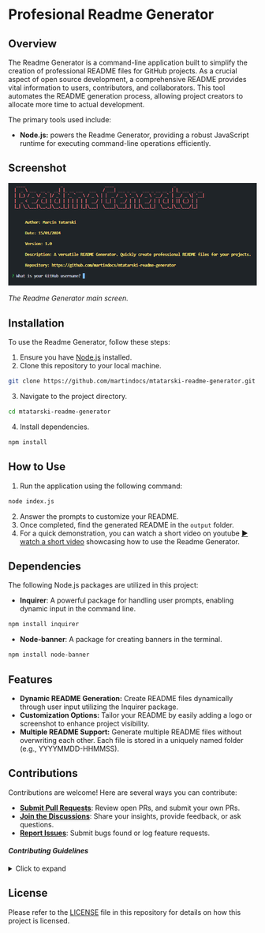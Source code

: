 # Profesional Readme Generator 

## Overview

The Readme Generator is a command-line application built to simplify the creation of professional README files for GitHub projects. As a crucial aspect of open source development, a comprehensive README provides vital information to users, contributors, and collaborators. This tool automates the README generation process, allowing project creators to allocate more time to actual development.

The primary tools used include:

- **Node.js:** powers the Readme Generator, providing a robust JavaScript runtime for executing command-line operations efficiently. 


## Screenshot

![Readme Generator](./assets/images/readme-generator.png)

*The Readme Generator main screen.*

## Installation

To use the Readme Generator, follow these steps:

1. Ensure you have [Node.js](https://nodejs.org) installed.
2. Clone this repository to your local machine.

```sh
git clone https://github.com/martindocs/mtatarski-readme-generator.git
```

3. Navigate to the project directory.

```sh
cd mtatarski-readme-generator
```

4. Install dependencies.

```sh
npm install
```

## How to Use


1. Run the application using the following command:

```sh
node index.js
```

2. Answer the prompts to customize your README.
3. Once completed, find the generated README in the `output` folder.
4. For a quick demonstration, you can watch a short video on youtube [▶️ watch a short video](https://www.youtube.com/#) showcasing how to use the Readme Generator.

## Dependencies

The following Node.js packages are utilized in this project:

- **Inquirer**: A powerful package for handling user prompts, enabling dynamic input in the command line.

```sh
npm install inquirer
```

- **Node-banner**: A package for creating banners in the terminal.

```sh
npm install node-banner
```

## Features

- **Dynamic README Generation:** Create README files dynamically through user input utilizing the Inquirer package.
- **Customization Options:** Tailor your README by easily adding a logo or screenshot to enhance project visibility.
- **Multiple README Support:** Generate multiple README files without overwriting each other. Each file is stored in a uniquely named folder (e.g., YYYYMMDD-HHMMSS).

## Contributions

Contributions are welcome! Here are several ways you can contribute:

- **[Submit Pull Requests](https://github.com/mtatarski-readme-generator/CONTRIBUTING.md)**: Review open PRs, and submit your own PRs.
- **[Join the Discussions](https://github.com/mtatarski-readme-generator/discussions)**: Share your insights, provide feedback, or ask questions.
- **[Report Issues](https://github.com/mtatarski-readme-generator/issues)**: Submit bugs found or log feature requests.

#### *Contributing Guidelines*

<details closed>
<summary>Click to expand</summary>

1. **Fork the Repository**: Start by forking the project repository to your GitHub account.
2. **Clone Locally**: Clone the forked repository to your local machine using a Git client.
   ```sh
   git clone <your-forked-repo-url>
   ```
3. **Create a New Branch**: Always work on a new branch, giving it a descriptive name.
   ```sh
   git checkout -b new-feature-x
   ```

4. **Make Your Changes**: Develop and test your changes locally.
5. **Add Changes to Staging Area**:
   ```sh
   git add -A 
   ```
6. **Commit Your Changes**: Commit with a clear and concise message describing your updates.
   ```sh
   git commit -m 'Implemented new feature x.'
   ```
7. **Push to GitHub**: Push the changes to your forked repository.
   ```sh
   git push origin new-feature-x
   ```
8. **Submit a Pull Request**: Create a PR against the original project repository. Clearly describe the changes and their motivations.

  Once your PR is reviewed and approved, it will be merged into the main branch.

9. **Switch Back to Main Branch and Pull Sync with Main**: If you wish to work on a new feature/change, switch back to the main branch and sync with the latest changes.
  ```sh
  git checkout main
  git pull origin main
  ```
10. **Repeat the Process if Necessary**: Start from point 3 onwards.

</details>

## License

Please refer to the [LICENSE](./LICENSE.md) file in this repository for details on how this project is licensed.
